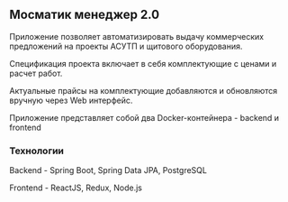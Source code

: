 ## Мосматик менеджер 2.0

Приложение позволяет автоматизировать выдачу коммерческих предложений на проекты АСУТП и щитового оборудования.

Спецификация проекта включает в себя комплектующие с ценами и расчет работ.

Актуальные прайсы на комплектующие добавляются и обновляются вручную через Web интерфейс.

Приложение представляет собой два Docker-контейнера - backend и frontend

### Технологии

Backend - Spring Boot, Spring Data JPA, PostgreSQL

Frontend - ReactJS, Redux, Node.js